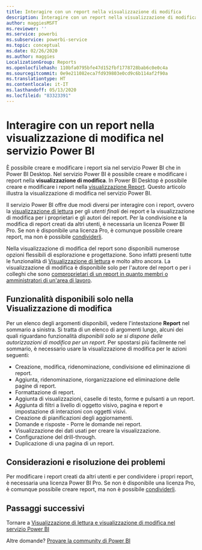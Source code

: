 ```yaml
---
title: Interagire con un report nella visualizzazione di modifica
description: Interagire con un report nella visualizzazione di modifica dei report nel servizio Power BI
author: maggiesMSFT
ms.reviewer: ''
ms.service: powerbi
ms.subservice: powerbi-service
ms.topic: conceptual
ms.date: 02/26/2020
ms.author: maggies
LocalizationGroup: Reports
ms.openlocfilehash: 110bfa0795bfe47d152fbf1778728bab6c0e0c4a
ms.sourcegitcommit: 0e9e211082eca7fd939803e0cd9c6b114af2f90a
ms.translationtype: HT
ms.contentlocale: it-IT
ms.lasthandoff: 05/13/2020
ms.locfileid: "83323391"
---
```

# <a name="interact-with-a-report-in-editing-view-in-the-power-bi-service"></a>Interagire con un report nella visualizzazione di modifica nel servizio Power BI
È possibile creare e modificare i report sia nel servizio Power BI che in Power BI Desktop. Nel servizio Power BI è possibile creare e modificare i report nella **visualizzazione di modifica**. In Power BI Desktop è possibile creare e modificare i report nella [visualizzazione Report](desktop-report-view.md). Questo articolo illustra la visualizzazione di modifica nel servizio Power BI. 

Il servizio Power BI offre due modi diversi per interagire con i report, ovvero la [visualizzazione di lettura](../consumer/end-user-reading-view.md) per gli *utenti finali* dei report e la visualizzazione di modifica per i proprietari e gli autori dei report.  Per la condivisione e la modifica di report creati da altri utenti, è necessaria un licenza Power BI Pro. Se non è disponibile una licenza Pro, è comunque possibile creare report, ma non è possibile [condividerli](../collaborate-share/service-share-reports.md).    

Nella visualizzazione di modifica del report sono disponibili numerose opzioni flessibili di esplorazione e progettazione. Sono infatti presenti tutte le funzionalità di [Visualizzazione di lettura](../consumer/end-user-reading-view.md) e molto altro ancora. La visualizzazione di modifica è disponibile solo per l'autore del report o per i colleghi che sono [comproprietari di un report in quanto membri o amministratori di un'area di lavoro](../collaborate-share/service-create-distribute-apps.md).

## <a name="functionality-only-available-in-editing-view"></a>Funzionalità disponibili solo nella Visualizzazione di modifica
Per un elenco degli argomenti disponibili, vedere l'intestazione **Report** nel sommario a sinistra. Si tratta di un elenco di argomenti lungo, alcuni dei quali riguardano funzionalità *disponibili solo se si dispone delle autorizzazioni di modifica per un report*.  Per spostarsi più facilmente nel sommario, è necessario usare la visualizzazione di modifica per le azioni seguenti:

* Creazione, modifica, ridenominazione, condivisione ed eliminazione di report.
* Aggiunta, ridenominazione, riorganizzazione ed eliminazione delle pagine di report.
* Formattazione di report.
* Aggiunta di visualizzazioni, caselle di testo, forme e pulsanti a un report.
* Aggiunta di filtri a livello di oggetto visivo, pagina e report e impostazione di interazioni con oggetti visivi.
* Creazione di pianificazioni degli aggiornamenti.
* Domande e risposte - Porre le domande nei report.
* Visualizzazione dei dati usati per creare la visualizzazione. 
* Configurazione del drill-through.
* Duplicazione di una pagina di un report.

## <a name="considerations-and-troubleshooting"></a>Considerazioni e risoluzione dei problemi
Per modificare i report creati da altri utenti e per condividere i propri report, è necessaria una licenza Power BI Pro.  Se non è disponibile una licenza Pro, è comunque possibile creare report, ma non è possibile [condividerli](../collaborate-share/service-share-reports.md).


## <a name="next-steps"></a>Passaggi successivi
Tornare a [Visualizzazione di lettura e visualizzazione di modifica nel servizio Power BI](../consumer/end-user-reading-view.md)

Altre domande? [Provare la community di Power BI](https://community.powerbi.com/)
